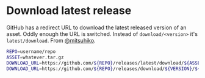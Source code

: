 # Download latest release

GitHub has a redirect URL to download the latest released version of an asset. Oddly enough the URL is switched. Instead of `download/<version>` it's `latest/download`. From [@mitsuhiko](https://twitter.com/mitsuhiko/status/1658874950080397325).

```bash
REPO=username/repo
ASSET=whatever.tar.gz
DOWNLOAD_URL=https://github.com/${REPO}/releases/latest/download/${ASSET}
DOWNLOAD_URL=https://github.com/${REPO}/releases/download/${VERSION}/${ASSET}
```

